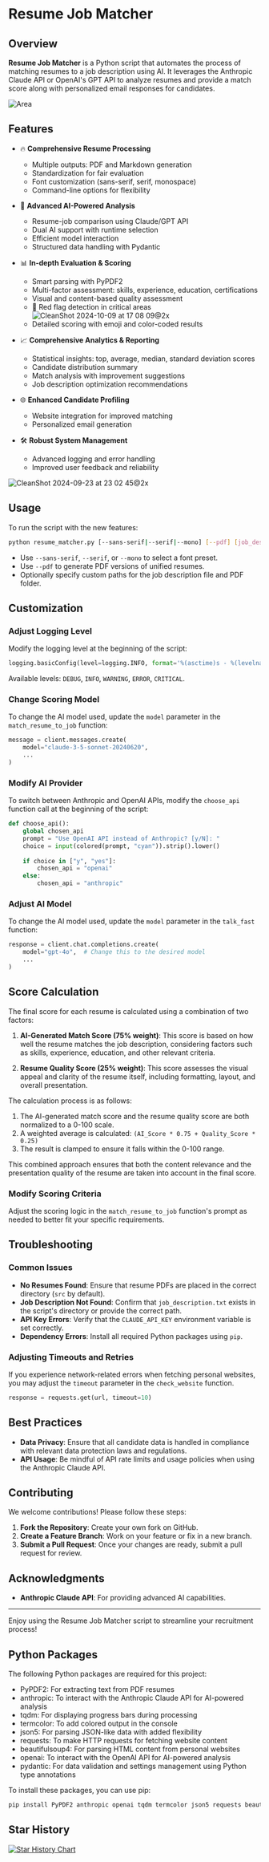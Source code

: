 # Resume Job Matcher

## Overview

**Resume Job Matcher** is a Python script that automates the process of matching resumes to a job description using AI. It leverages the Anthropic Claude API or OpenAI's GPT API to analyze resumes and provide a match score along with personalized email responses for candidates.

![Area](https://github.com/user-attachments/assets/1fee4382-7462-4463-9cb1-61704eea218b)

## Features

- 🔥 **Comprehensive Resume Processing**
  - Multiple outputs: PDF and Markdown generation
  - Standardization for fair evaluation
  - Font customization (sans-serif, serif, monospace)
  - Command-line options for flexibility

- 🧠 **Advanced AI-Powered Analysis**
  - Resume-job comparison using Claude/GPT API
  - Dual AI support with runtime selection
  - Efficient model interaction
  - Structured data handling with Pydantic

- 📊 **In-depth Evaluation & Scoring**
  - Smart parsing with PyPDF2
  - Multi-factor assessment: skills, experience, education, certifications
  - Visual and content-based quality assessment
  - 🚩 Red flag detection in critical areas
  ![CleanShot 2024-10-09 at 17 08 09@2x](https://github.com/user-attachments/assets/e47b57e1-521a-4b21-aeb3-975af1e0f2ed)
  - Detailed scoring with emoji and color-coded results

- 📈 **Comprehensive Analytics & Reporting**
  - Statistical insights: top, average, median, standard deviation scores
  - Candidate distribution summary
  - Match analysis with improvement suggestions
  - Job description optimization recommendations

- 🌐 **Enhanced Candidate Profiling**
  - Website integration for improved matching
  - Personalized email generation

- 🛠️ **Robust System Management**
  - Advanced logging and error handling
  - Improved user feedback and reliability

![CleanShot 2024-09-23 at 23 02 45@2x](https://github.com/user-attachments/assets/bc789343-839e-44bc-b3fb-df3cedf869a8)

## Usage

To run the script with the new features:

```bash
python resume_matcher.py [--sans-serif|--serif|--mono] [--pdf] [job_desc_file] [pdf_folder]
```

- Use `--sans-serif`, `--serif`, or `--mono` to select a font preset.
- Use `--pdf` to generate PDF versions of unified resumes.
- Optionally specify custom paths for the job description file and PDF folder.

## Customization

### Adjust Logging Level

Modify the logging level at the beginning of the script:

```python
logging.basicConfig(level=logging.INFO, format='%(asctime)s - %(levelname)s - %(message)s')
```

Available levels: `DEBUG`, `INFO`, `WARNING`, `ERROR`, `CRITICAL`.

### Change Scoring Model

To change the AI model used, update the `model` parameter in the `match_resume_to_job` function:

```python
message = client.messages.create(
    model="claude-3-5-sonnet-20240620",
    ...
)
```

### Modify AI Provider

To switch between Anthropic and OpenAI APIs, modify the `choose_api` function call at the beginning of the script:

```python
def choose_api():
    global chosen_api
    prompt = "Use OpenAI API instead of Anthropic? [y/N]: "
    choice = input(colored(prompt, "cyan")).strip().lower()
    
    if choice in ["y", "yes"]:
        chosen_api = "openai"
    else:
        chosen_api = "anthropic"
```

### Adjust AI Model

To change the AI model used, update the `model` parameter in the `talk_fast` function:

```python
response = client.chat.completions.create(
    model="gpt-4o",  # Change this to the desired model
    ...
)
```

## Score Calculation

The final score for each resume is calculated using a combination of two factors:

1. **AI-Generated Match Score (75% weight)**: This score is based on how well the resume matches the job description, considering factors such as skills, experience, education, and other relevant criteria.

2. **Resume Quality Score (25% weight)**: This score assesses the visual appeal and clarity of the resume itself, including formatting, layout, and overall presentation.

The calculation process is as follows:

1. The AI-generated match score and the resume quality score are both normalized to a 0-100 scale.
2. A weighted average is calculated: 
   `(AI_Score * 0.75 + Quality_Score * 0.25)`
3. The result is clamped to ensure it falls within the 0-100 range.

This combined approach ensures that both the content relevance and the presentation quality of the resume are taken into account in the final score.

### Modify Scoring Criteria

Adjust the scoring logic in the `match_resume_to_job` function's prompt as needed to better fit your specific requirements.

## Troubleshooting

### Common Issues

- **No Resumes Found**: Ensure that resume PDFs are placed in the correct directory (`src` by default).
- **Job Description Not Found**: Confirm that `job_description.txt` exists in the script's directory or provide the correct path.
- **API Key Errors**: Verify that the `CLAUDE_API_KEY` environment variable is set correctly.
- **Dependency Errors**: Install all required Python packages using `pip`.

### Adjusting Timeouts and Retries

If you experience network-related errors when fetching personal websites, you may adjust the `timeout` parameter in the `check_website` function.

```python
response = requests.get(url, timeout=10)
```

## Best Practices

- **Data Privacy**: Ensure that all candidate data is handled in compliance with relevant data protection laws and regulations.
- **API Usage**: Be mindful of API rate limits and usage policies when using the Anthropic Claude API.

## Contributing

We welcome contributions! Please follow these steps:

1. **Fork the Repository**: Create your own fork on GitHub.
2. **Create a Feature Branch**: Work on your feature or fix in a new branch.
3. **Submit a Pull Request**: Once your changes are ready, submit a pull request for review.

## Acknowledgments

- **Anthropic Claude API**: For providing advanced AI capabilities.

---

Enjoy using the Resume Job Matcher script to streamline your recruitment process!

## Python Packages

The following Python packages are required for this project:

- PyPDF2: For extracting text from PDF resumes
- anthropic: To interact with the Anthropic Claude API for AI-powered analysis
- tqdm: For displaying progress bars during processing
- termcolor: To add colored output in the console
- json5: For parsing JSON-like data with added flexibility
- requests: To make HTTP requests for fetching website content
- beautifulsoup4: For parsing HTML content from personal websites
- openai: To interact with the OpenAI API for AI-powered analysis
- pydantic: For data validation and settings management using Python type annotations

To install these packages, you can use pip:

```bash
pip install PyPDF2 anthropic openai tqdm termcolor json5 requests beautifulsoup4 pydantic
```

## Star History

<a href="https://star-history.com/#sliday/resume-job-matcher&Date">
 <picture>
   <source media="(prefers-color-scheme: dark)" srcset="https://api.star-history.com/svg?repos=sliday/resume-job-matcher&type=Date&theme=dark" />
   <source media="(prefers-color-scheme: light)" srcset="https://api.star-history.com/svg?repos=sliday/resume-job-matcher&type=Date" />
   <img alt="Star History Chart" src="https://api.star-history.com/svg?repos=sliday/resume-job-matcher&type=Date" />
 </picture>
</a>
